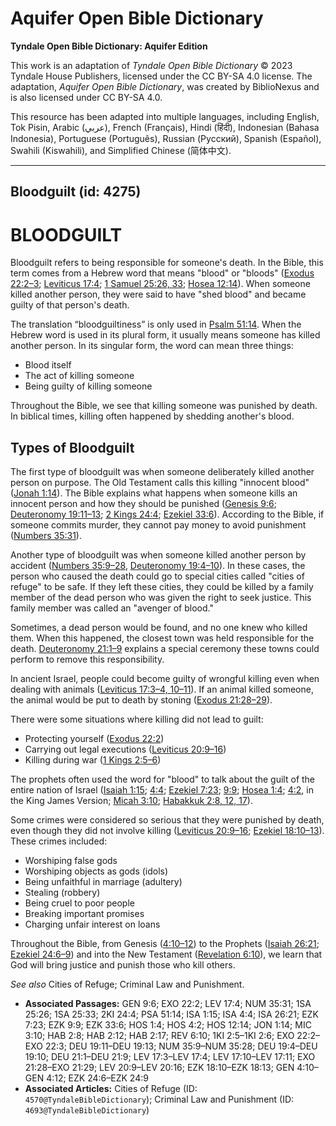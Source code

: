 # Aquifer Open Bible Dictionary

**Tyndale Open Bible Dictionary: Aquifer Edition**

This work is an adaptation of *Tyndale Open Bible Dictionary* © 2023 Tyndale House Publishers, licensed under the CC BY\-SA 4\.0 license. The adaptation, *Aquifer Open Bible Dictionary*, was created by BiblioNexus and is also licensed under CC BY\-SA 4\.0\.

This resource has been adapted into multiple languages, including English, Tok Pisin, Arabic (عربي), French (Français), Hindi (हिंदी), Indonesian (Bahasa Indonesia), Portuguese (Português), Russian (Русский), Spanish (Español), Swahili (Kiswahili), and Simplified Chinese (简体中文).



--------------------------------

## Bloodguilt (id: 4275)

BLOODGUILT
==========

Bloodguilt refers to being responsible for someone's death. In the Bible, this term comes from a Hebrew word that means "blood" or "bloods" ([Exodus 22:2–3](https://ref.ly/Exod22:2-Exod22:3); [Leviticus 17:4](https://ref.ly/Lev17:4); [1 Samuel 25:26, 33](https://ref.ly/1Sam25:26,1Sam25:33); [Hosea 12:14](https://ref.ly/Hos12:14)). When someone killed another person, they were said to have "shed blood" and became guilty of that person's death.

The translation “bloodguiltiness” is only used in [Psalm 51:14](https://ref.ly/Ps51:14). When the Hebrew word is used in its plural form, it usually means someone has killed another person. In its singular form, the word can mean three things:

* Blood itself
* The act of killing someone
* Being guilty of killing someone

Throughout the Bible, we see that killing someone was punished by death. In biblical times, killing often happened by shedding another's blood.

Types of Bloodguilt
-------------------

The first type of bloodguilt was when someone deliberately killed another person on purpose. The Old Testament calls this killing "innocent blood" ([Jonah 1:14](https://ref.ly/Jonah1:14)). The Bible explains what happens when someone kills an innocent person and how they should be punished ([Genesis 9:6](https://ref.ly/Gen9:6); [Deuteronomy 19:11–13](https://ref.ly/Deut19:11-Deut19:13); [2 Kings 24:4](https://ref.ly/2Kgs24:4); [Ezekiel 33:6](https://ref.ly/Ezek33:6)). According to the Bible, if someone commits murder, they cannot pay money to avoid punishment ([Numbers 35:31](https://ref.ly/Num35:31)).

Another type of bloodguilt was when someone killed another person by accident ([Numbers 35:9–28](https://ref.ly/Num35:9-Num35:28), [Deuteronomy 19:4–10](https://ref.ly/Deut19:4-Deut19:10)). In these cases, the person who caused the death could go to special cities called "cities of refuge" to be safe. If they left these cities, they could be killed by a family member of the dead person who was given the right to seek justice. This family member was called an "avenger of blood."

Sometimes, a dead person would be found, and no one knew who killed them. When this happened, the closest town was held responsible for the death. [Deuteronomy 21:1–9](https://ref.ly/Deut21:1-Deut21:9) explains a special ceremony these towns could perform to remove this responsibility.

In ancient Israel, people could become guilty of wrongful killing even when dealing with animals ([Leviticus 17:3–4, 10–11](https://ref.ly/Lev17:3-Lev17:4,Lev17:10-Lev17:11)). If an animal killed someone, the animal would be put to death by stoning ([Exodus 21:28–29](https://ref.ly/Exod21:28-Exod21:29)). 

There were some situations where killing did not lead to guilt:

* Protecting yourself ([Exodus 22:2](https://ref.ly/Exod22:2))
* Carrying out legal executions ([Leviticus 20:9–16](https://ref.ly/Lev20:9-Lev20:16))
* Killing during war ([1 Kings 2:5–6](https://ref.ly/1Kgs2:5-1Kgs2:6))

The prophets often used the word for "blood" to talk about the guilt of the entire nation of Israel ([Isaiah 1:15](https://ref.ly/Isa1:15); [4:4](https://ref.ly/Isa4:4); [Ezekiel 7:23](https://ref.ly/Ezek7:23); [9:9](https://ref.ly/Ezek9:9); [Hosea 1:4](https://ref.ly/Hos1:4); [4:2](https://ref.ly/Hos4:2), in the King James Version; [Micah 3:10](https://ref.ly/Mic3:10); [Habakkuk 2:8, 12, 17](https://ref.ly/Hab2:8,Hab2:12,Hab2:17)). 

Some crimes were considered so serious that they were punished by death, even though they did not involve killing ([Leviticus 20:9–16](https://ref.ly/Lev20:9-Lev20:16); [Ezekiel 18:10–13](https://ref.ly/Ezek18:10-Ezek18:13)). These crimes included: 

* Worshiping false gods
* Worshiping objects as gods (idols)
* Being unfaithful in marriage (adultery)
* Stealing (robbery)
* Being cruel to poor people
* Breaking important promises
* Charging unfair interest on loans

Throughout the Bible, from Genesis ([4:10–12](https://ref.ly/Gen4:10-Gen4:12)) to the Prophets ([Isaiah 26:21](https://ref.ly/Isa26:21); [Ezekiel 24:6–9](https://ref.ly/Ezek24:6-Ezek24:9)) and into the New Testament ([Revelation 6:10](https://ref.ly/Rev6:10)), we learn that God will bring justice and punish those who kill others.

*See also* Cities of Refuge; Criminal Law and Punishment.

* **Associated Passages:** GEN 9:6; EXO 22:2; LEV 17:4; NUM 35:31; 1SA 25:26; 1SA 25:33; 2KI 24:4; PSA 51:14; ISA 1:15; ISA 4:4; ISA 26:21; EZK 7:23; EZK 9:9; EZK 33:6; HOS 1:4; HOS 4:2; HOS 12:14; JON 1:14; MIC 3:10; HAB 2:8; HAB 2:12; HAB 2:17; REV 6:10; 1KI 2:5–1KI 2:6; EXO 22:2–EXO 22:3; DEU 19:11–DEU 19:13; NUM 35:9–NUM 35:28; DEU 19:4–DEU 19:10; DEU 21:1–DEU 21:9; LEV 17:3–LEV 17:4; LEV 17:10–LEV 17:11; EXO 21:28–EXO 21:29; LEV 20:9–LEV 20:16; EZK 18:10–EZK 18:13; GEN 4:10–GEN 4:12; EZK 24:6–EZK 24:9
* **Associated Articles:** Cities of Refuge (ID: `4570@TyndaleBibleDictionary`); Criminal Law and Punishment (ID: `4693@TyndaleBibleDictionary`)


